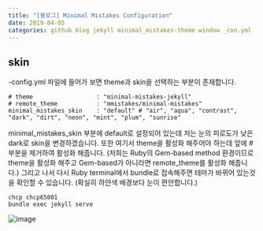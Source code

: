 ```yaml
---
title: "[블로그] Minimal Mistakes Configuration"
date: 2019-04-05
categories: github blog jekyll minimal_mistakes-theme window _con.yml
---
```


## skin

-config.yml 파일에 들어가 보면 theme과 skin을 선택하는 부분이 존재합니다.

```
# theme                  : "minimal-mistakes-jekyll"
# remote_theme           : "mmistakes/minimal-mistakes"
minimal_mistakes_skin    : "default" # "air", "aqua", "contrast", "dark", "dirt", "neon", "mint", "plum", "sunrise"
```

minimal_mistakes_skin 부분에 default로 설정되어 있는데 저는 눈의 피로도가 낮은 dark로 skin을 변경하겠습니다. 또한 여기서 theme을 활성화 해주어야 하는데 앞에 # 부분을 제거하여 활성화 해줍니다. (저희는 Ruby의 Gem-based method 환경이므로 theme을 활성화 해주고 Gem-based가 아니라면 remote_theme를 활성화 해줍니다.) 그리고 나서 다시 Ruby terminal에서 bundle로 접속해주면 테마가 바뀌어 있는것을 확인할 수 있습니다. (확실히 하얀색 배경보다 눈이 편안합니다.)

```
chcp chcp65001
bundle exec jekyll serve
```

![image](https://user-images.githubusercontent.com/48308562/55598499-fd1c3400-578d-11e9-8684-6ac4339fe5d3.png)
